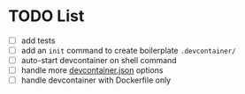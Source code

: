 # TODO List

- [ ] add tests
- [ ] add an `init` command to create boilerplate `.devcontainer/`
- [ ] auto-start devcontainer on shell command
- [ ] handle more [devcontainer.json](https://code.visualstudio.com/docs/remote/containers#_devcontainerjson-reference) options
- [ ] handle devcontainer with Dockerfile only
